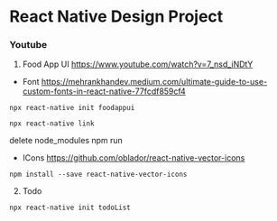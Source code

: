 # React Native Design Project

### Youtube

1. Food App UI
https://www.youtube.com/watch?v=7_nsd_iNDtY

- Font
https://mehrankhandev.medium.com/ultimate-guide-to-use-custom-fonts-in-react-native-77fcdf859cf4

```
npx react-native init foodappui
```

```
npx react-native link
```

delete node_modules
npm run 

- ICons
https://github.com/oblador/react-native-vector-icons

```
npm install --save react-native-vector-icons
```

2. Todo
```
npx react-native init todoList
```